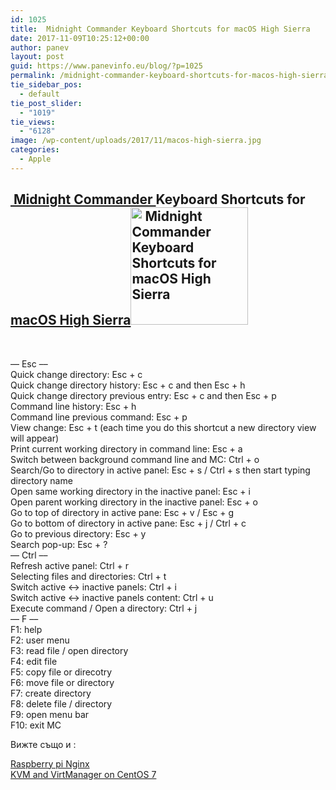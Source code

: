```yaml
---
id: 1025
title:  Midnight Commander Keyboard Shortcuts for macOS High Sierra
date: 2017-11-09T10:25:12+00:00
author: panev
layout: post
guid: https://www.panevinfo.eu/blog/?p=1025
permalink: /midnight-commander-keyboard-shortcuts-for-macos-high-sierra.html
tie_sidebar_pos:
  - default
tie_post_slider:
  - "1019"
tie_views:
  - "6128"
image: /wp-content/uploads/2017/11/macos-high-sierra.jpg
categories:
  - Apple
---
```

## <a href="https://midnight-commander.org/" target="_blank" rel="noopener"> Midnight Commander </a>Keyboard Shortcuts for <a href="https://www.apple.com/macos/high-sierra/" target="_blank" rel="noopener">macOS High Sierra</a><img class="wp-image-1030 alignleft" src="https://www.panevinfo.eu/wp-content/uploads/2017/11/mc-mac-logo-150x150.png" alt=" Midnight Commander Keyboard Shortcuts for macOS High Sierra" width="188" height="188" />

&nbsp;

&#8211;&#8211; Esc &#8211;&#8211;  
Quick change directory: Esc + c  
Quick change directory history: Esc + c and then Esc + h  
Quick change directory previous entry: Esc + c and then Esc + p  
Command line history: Esc + h  
Command line previous command: Esc + p  
View change: Esc + t (each time you do this shortcut a new directory view will appear)  
Print current working directory in command line: Esc + a  
Switch between background command line and MC: Ctrl + o  
Search/Go to directory in active panel: Esc + s / Ctrl + s then start typing directory name  
Open same working directory in the inactive panel: Esc + i  
Open parent working directory in the inactive panel: Esc + o  
Go to top of directory in active pane: Esc + v / Esc + g  
Go to bottom of directory in active pane: Esc + j / Ctrl + c  
Go to previous directory: Esc + y  
Search pop-up: Esc + ?  
&#8211;&#8211; Ctrl &#8211;&#8211;  
Refresh active panel: Ctrl + r  
Selecting files and directories: Ctrl + t  
Switch active <-> inactive panels: Ctrl + i  
Switch active <-> inactive panels content: Ctrl + u  
Execute command / Open a directory: Ctrl + j  
&#8211;&#8211; F &#8211;&#8211;  
F1: help  
F2: user menu  
F3: read file / open directory  
F4: edit file  
F5: copy file or direcotry  
F6: move file or directory  
F7: create directory  
F8: delete file / directory  
F9: open menu bar  
F10: exit MC

Вижте също и :

<a href="https://www.panevinfo.eu/blog/raspberrypinginx.html" target="_blank" rel="noopener">Raspberry pi Nginx</a>  
<a href="https://www.panevinfo.eu/blog/kvm-and-virtmanager-on-centos-7.html" target="_blank" rel="noopener">KVM and VirtManager on CentOS 7</a>